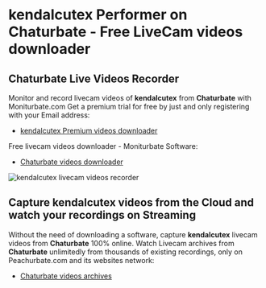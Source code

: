 # kendalcutex Performer on Chaturbate - Free LiveCam videos downloader

## Chaturbate Live Videos Recorder

Monitor and record livecam videos of **kendalcutex** from **Chaturbate** with Moniturbate.com
Get a premium trial for free by just and only registering with your Email address:
* [kendalcutex Premium videos downloader](https://moniturbate.com/request-demo-licence-key.html)

Free livecam videos downloader - Moniturbate Software:
* [Chaturbate videos downloader](https://moniturbate.com/moniturbate-download-software.html)

![kendalcutex livecam videos recorder](https://peachurnet.com/templates/moniturbate-software.png)


## Capture kendalcutex videos from the Cloud and watch your recordings on Streaming

Without the need of downloading a software, capture **kendalcutex** livecam videos from **Chaturbate** 100% online.
Watch Livecam archives from **Chaturbate** unlimitedly from thousands of existing recordings, only on Peachurbate.com and its websites network:
* [Chaturbate videos archives](https://peachurnet.com/)